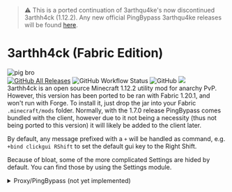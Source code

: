 > :warning: This is a ported continuation of 3arthqu4ke's now discontinued 3arthh4ck (1.12.2). Any new official PingBypass 3arthqu4ke releases will be found [here](https://github.com/3arthqu4ke/PingBypass).

# 3arthh4ck (Fabric Edition)
![pig bro](https://cdn.discordapp.com/attachments/1188627136341344307/1193343033769480302/GDEXsWJXgAE5NTr.png?ex=65ac5e4e&is=6599e94e&hm=55045f4bbcb503c248041ecf8d941ac5e5c31f687877b656f1f2e39b878c506a&)
<br>
[![GitHub All Releases](https://img.shields.io/github/downloads/3arthh4ckDevelopment/3arthh4ck-fabric/total.svg?color=g)](https://github.com/3arthh4ckDevelopment/3arthh4ck-fabric/releases)
![GitHub Workflow Status](https://img.shields.io/github/actions/workflow/status/3arthh4ckDevelopment/3arthh4ck-fabric/gradle-publish.yml)
![GitHub](https://img.shields.io/github/license/3arthh4ckDevelopment/3arthh4ck-fabric?color=g)
[![](https://discordapp.com/api/guilds/1065633124366688298/widget.png?style=shield)](https://discord.gg/ByCCxHcX8U)
<br>
3arthh4ck is an open source Minecraft 1.12.2 utility mod for anarchy PvP. However, this version has been ported to be ran with Fabric 1.20.1, 
and won't run with Forge. To install it, just drop the jar into your Fabric `.minecraft/mods` folder. Normally, with the 1.7.0 release PingBypass comes 
bundled with the client, however due to it not being a necessity (thus not being ported to this version) it will likely be added to the client later.

By default, any message prefixed with a `+` will be handled as command, e.g. `+bind clickgui RShift`
to set the default gui key to the Right Shift. 

Because of bloat, some of the more complicated Settings are hided by default. You can find those by using the Settings module.

<details>
<summary> Proxy/PingBypass (not yet implemented) </summary>

![Image of a PingBypass server](https://github.com/3arthh4ckDevelopment/3arthh4ck-Client/blob/main/docs/pingbypass.png)
<br>
3arthh4ck can be used as a Proxy server. With ping being such an important factor in crystal PvP this allows you to play
on servers far away from where you are without the disadvantage of high ping. This proxy can, opposed to the old
PingBypass, stay connected to a server, allowing to join through it at a later point. This can for example be used to 
wait out 2b2t's queue system.

To set up the 3arthh4ck proxy you need a server, I personally started out using [GCP's](https://cloud.google.com/) free
trial. The location of that server should be as close as possible to the one you want to play on. That server should 
have an Ip and port which are reachable from the outside. The game will run on that server. Keep in mind that no matter
which account you use on your client, the Minecraft account on the server will always be used when you play.

### Setup with docker
1.  Install [docker](https://docs.docker.com/engine/install/) on your server.

2.  Run `docker pull 3arthqu4ke/pingbypass`.

3.  Run `docker run -i -t -p <ip>:<port>:25565 3arthqu4ke/pingbypass`.

4.  You should now be in the shell of the docker container.

5.  Login to your Minecraft account via `hmc login <email>`, then enter your account password.

6.  Launch the PingBypass server with `hmc launch 1 -id --jvm -Dpb.password=<some password>`.

7.  You are now done with the server. Use the commands from the
    [HMC-Specifics](https://github.com/3arthqu4ke/HMC-Specifics) to stop the game. Or just stop the container.

8.  On your own PC just install 3arthh4ck by using its Installer or dropping it inside your mods folder.

9.  In the MultiPlayer Menus top right corner you will see a book and a PingBypass button. Use PingBypass button to
     toggle it on and off and the book to enter the server's connection details, also the password you used in step 6.

10. You can add the PingBypass server like a normal Minecraft server, this will make it look like in the picture above.
     When the PingBypass button is toggled on you will join any server you click through the PingBypass proxy.

11. There is two sets of modules, one accessible through the PB-Gui module. These modules have separate configs and 
     represent the ones on the proxy server.

### Manual Setup with HeadlessMc
This is just what the docker container already automates.

1.  Install Java 8 on the server

2.  Create a folder where your game will run.

3.  Inside that folder create two directories: `mods` and `earthhack`

4.  Put the 3arthh4ck jar and the [HMC-Specifics-1.12.2](https://github.com/3arthqu4ke/HMC-Specifics/releases/tag/1.0.3) 
    jar inside the mods folder.

5.  Inside the earthhack directory create a file called `pingbypass.properties` filled with the following:
    ```properties
    pb.server=true
    pb.password=<password for your pingbypass proxy>
    pb.ip=<the aforementioned ip (definitely not 127.0.0.1)>
    pb.port=<the aforementioned port>
    ```

6.  Download [HeadlessMc](https://github.com/3arthqu4ke/HeadlessMc) and run its jar once.

7.  This should create a file called `HeadlessMC/config.properties`. Edit that file and add:
    ```properties
    hmc.gamedir=<the directory created in step 2.>
    hmc.java.versions=<the directory where the java binary is located, e.g. /usr/bin/java>
    hmc.invert.jndi.flag=true
    hmc.invert.lookup.flag=true
    hmc.invert.lwjgl.flag=true
    hmc.invert.pauls.flag=true
    ```

8.  Run HeadlessMc again:
    * Login to your Microsoft account with `login <email>`, then enter your password.
    * Run `download 1.12.2`., then `forge 1.12.2`.
    * List the downloaded versions with `versions -refresh`.
    * Launch the game with `launch <id of the forge version> -id`.

9.  You are now done with the server. Just follow the steps after 7. in the docker setup.
</details>
